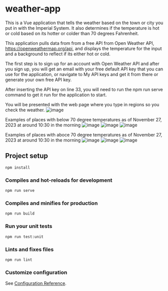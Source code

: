 # weather-app
This is a Vue application that tells the weather based on the town or city you put in with the Imperial System. It also determines if the temperature is hot or cold based on its hotter or colder than 70 degrees Fahrenheit. 

This application pulls data from from a free API from Open Weather API, https://openweathermap.org/api, and displays the temperature for the input and a background to reflect if its either hot or cold. 

The first step is to sign up for an account with Open Weather API and after you sign up, you will get an email with your free default API key that you can use for the application, or navigate to My API keys and get it from there or generate your own free API key.

After inserting the API key on line 33, you will need to run the npm run serve command to get it run for the application to start. 

You will be presented with the web page where you type in regions so you check the weather.
![image](https://github.com/JWT890/weather-app/assets/95875505/2c83786e-c933-433f-835c-fe8c6bb897ee)

Examples of places with below 70 degree temperatures as of November 27, 2023 at around 10:30 in the morning
![image](https://github.com/JWT890/weather-app/assets/95875505/d13a7615-b4b8-4b1b-94a5-ed9bc8db297e)
![image](https://github.com/JWT890/weather-app/assets/95875505/56e5f8df-e7de-4b2a-bceb-f4b06859988f)
![image](https://github.com/JWT890/weather-app/assets/95875505/79b5012d-677d-4e4b-87f0-5657c086350b)

Examples of places with aboce 70 degree temperatures as of November 27, 2023 at around 10:30 in the morning
![image](https://github.com/JWT890/weather-app/assets/95875505/1624f334-06f3-4a00-8885-1e50aa22de20)
![image](https://github.com/JWT890/weather-app/assets/95875505/5a216640-ebd0-4095-925a-3dba2989ce5c)
![image](https://github.com/JWT890/weather-app/assets/95875505/543bdfa3-d4e4-4b55-aeef-8f8f644a2294)


## Project setup
```
npm install
```

### Compiles and hot-reloads for development
```
npm run serve
```

### Compiles and minifies for production
```
npm run build
```

### Run your unit tests
```
npm run test:unit
```

### Lints and fixes files
```
npm run lint
```

### Customize configuration
See [Configuration Reference](https://cli.vuejs.org/config/).
